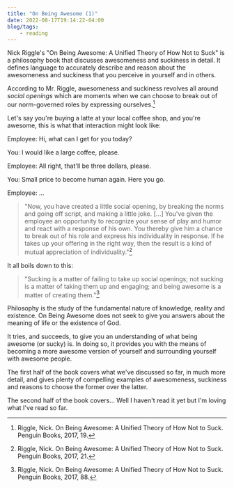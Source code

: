 ```yaml
---
title: "On Being Awesome (1)"
date: 2022-08-17T19:14:22-04:00
blog/tags:
    - reading
---
```


Nick Riggle's "On Being Awesome: A Unified Theory of How Not to Suck" is a philosophy book that discusses awesomeness and suckiness in detail. It defines language to accurately describe and reason about the awesomeness and suckiness that you perceive in yourself and in others.

According to Mr. Riggle, awesomeness and suckiness revolves all around _social openings_ which are moments when we can choose to break out of our norm-governed roles by expressing ourselves.[^1]

Let's say you're buying a latte at your local coffee shop, and you're awesome, this is what that interaction might look like:

Employee: Hi, what can I get for you today?

You: I would like a large coffee, please.

Employee: All right, that'll be three dollars, please.

You: Small price to become human again. Here you go.

Employee: ...

> "Now, you have created a little social opening, by breaking the norms and going off script, and making a little joke. [...] You've given the employee an opportunity to recognize your sense of play and humor and react with a response of his own. You thereby give him a chance to break out of his role and express his individuality in response. If he takes up your offering in the right way, then the result is a kind of mutual appreciation of individuality."[^2]

It all boils down to this:

> "Sucking is a matter of failing to take up social openings; not sucking is a matter of taking them up and engaging; and being awesome is a matter of creating them."[^3]

Philosophy is the study of the fundamental nature of knowledge, reality and existence. On Being Awesome does not seek to give you answers about the meaning of life or the existence of God.

It tries, and succeeds, to give you an understanding of what being awesome (or sucky) is. In doing so, it provides you with the means of becoming a more awesome version of yourself and surrounding yourself with awesome people.

The first half of the book covers what we've discussed so far, in much more detail, and gives plenty of compelling examples of awesomeness, suckiness and reasons to choose the former over the latter.

The second half of the book covers... Well I haven't read it yet but I'm loving what I've read so far.

[^1]: Riggle, Nick. On Being Awesome: A Unified Theory of How Not to Suck. Penguin Books, 2017, 19.
[^2]: Riggle, Nick. On Being Awesome: A Unified Theory of How Not to Suck. Penguin Books, 2017, 21.
[^3]: Riggle, Nick. On Being Awesome: A Unified Theory of How Not to Suck. Penguin Books, 2017, 88.
